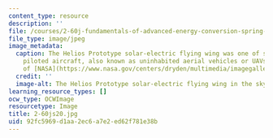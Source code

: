```yaml
---
content_type: resource
description: ''
file: /courses/2-60j-fundamentals-of-advanced-energy-conversion-spring-2020/92fc5969d1aa2ec6a7e2ed62f781e38b_2-60js20.jpg
file_type: image/jpeg
image_metadata:
  caption: The Helios Prototype solar-electric flying wing was one of several remotely
    piloted aircraft, also known as uninhabited aerial vehicles or UAVs. (Image courtesy
    of [NASA](https://www.nasa.gov/centers/dryden/multimedia/imagegallery/Helios/Helio_proj_desc.html).)
  credit: ''
  image-alt: The Helios Prototype solar-electric flying wing in the sky.
learning_resource_types: []
ocw_type: OCWImage
resourcetype: Image
title: 2-60js20.jpg
uid: 92fc5969-d1aa-2ec6-a7e2-ed62f781e38b
---
```


